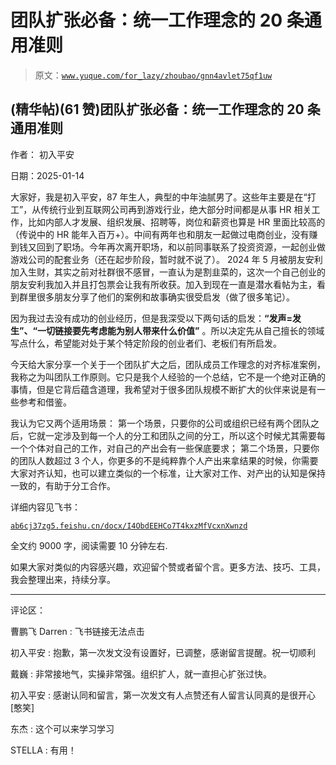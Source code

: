 # 团队扩张必备：统一工作理念的 20 条通用准则

> 原文：[`www.yuque.com/for_lazy/zhoubao/gnn4avlet75qf1uw`](https://www.yuque.com/for_lazy/zhoubao/gnn4avlet75qf1uw)

## (精华帖)(61 赞)团队扩张必备：统一工作理念的 20 条通用准则

作者： 初入平安

日期：2025-01-14

大家好，我是初入平安，87 年生人，典型的中年油腻男了。这些年主要是在“打工”，从传统行业到互联网公司再到游戏行业，绝大部分时间都是从事 HR 相关工作，比如内部人才发展、组织发展、招聘等，岗位和薪资也算是 HR 里面比较高的（传说中的 HR 能年入百万+）。中间有两年也和朋友一起做过电商创业，没有赚到钱又回到了职场。今年再次离开职场，和以前同事联系了投资资源，一起创业做游戏公司的配套业务（还在起步阶段，暂时就不说了）。
2024
年 5 月被朋友安利加入生财，其实之前对社群很不感冒，一直认为是割韭菜的，这次一个自己创业的朋友安利我加入并且打包票会让我有所收获。加入到现在一直是潜水看帖为主，看到群里很多朋友分享了他们的案例和故事确实很受启发（做了很多笔记）。

因为我过去没有成功的创业经历，但是我深受以下两句话的启发：**“发声=发生”、“一切链接要先考虑能为别人带来什么价值”** 。所以决定先从自己擅长的领域写点什么，希望能对处于某个特定阶段的创业者们、老板们有所启发。

今天给大家分享一个关于一个团队扩大之后，团队成员工作理念的对齐标准案例，我称之为叫团队工作原则。它只是我个人经验的一个总结，它不是一个绝对正确的事情，但是它背后蕴含道理，我希望对于很多团队规模不断扩大的伙伴来说是有一些参考和借鉴。

我认为它又两个适用场景：
第一个场景，只要你的公司或组织已经有两个团队之后，它就一定涉及到每一个人的分工和团队之间的分工，所以这个时候尤其需要每一个个体对自己的工作，对自己的产出会有一些保底要求；
第二个场景，只要你的团队人数超过 3
个人，你更多的不是纯粹靠个人产出来拿结果的时候，你需要大家对齐认知，也可以建立类似的一个标准，让大家对工作、对产出的认知是保持一致的，有助于分工合作。

详细内容见飞书：

[`ab6cj37zg5.feishu.cn/docx/I4ObdEEHCo7T4kxzMfVcxnXwnzd`](https://ab6cj37zg5.feishu.cn/docx/I4ObdEEHCo7T4kxzMfVcxnXwnzd)

全文约 9000 字，阅读需要 10 分钟左右.

如果大家对类似的内容感兴趣，欢迎留个赞或者留个言。更多方法、技巧、工具，我会整理出来，持续分享。

* * *

评论区：

曹鹏飞 Darren : 飞书链接无法点击

初入平安 : 抱歉，第一次发文没有设置好，已调整，感谢留言提醒。祝一切顺利

戴巍 : 非常接地气，实操非常强。组织扩人，就一直担心扩张过快。

初入平安 : 感谢认同和留言，第一次发文有人点赞还有人留言认同真的是很开心[憨笑]

东杰 : 这个可以来学习学习

STELLA : 有用！